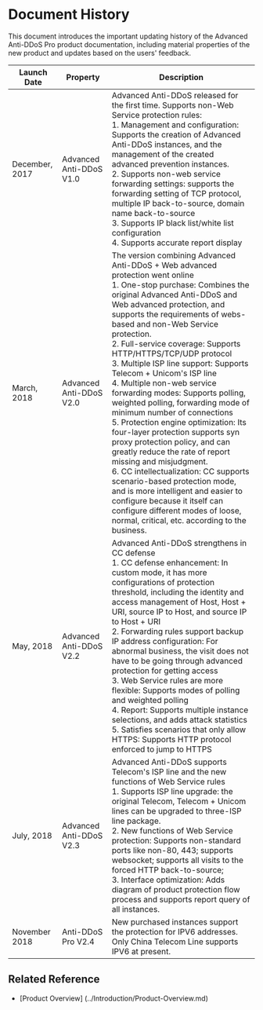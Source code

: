 # Document History

This document introduces the important updating history of the Advanced Anti-DDoS Pro product documentation, including material properties of the new product and updates based on the users' feedback.

| Launch Date | Property | Description |
|-|-|-|
| December, 2017 | Advanced Anti-DDoS V1.0 | Advanced Anti-DDoS released for the first time. Supports non-Web Service protection rules:<br/>1. Management and configuration: Supports the creation of Advanced Anti-DDoS instances, and the management of the created advanced prevention instances. <br />2. Supports non-web service forwarding settings: supports the forwarding setting of TCP protocol, multiple IP back-to-source, domain name back-to-source<br />3. Supports IP black list/white list configuration<br />4. Supports accurate report display |
| March, 2018 | Advanced Anti-DDoS V2.0 | The version combining Advanced Anti-DDoS + Web advanced protection went online<br />1. One-stop purchase: Combines the original Advanced Anti-DDoS and Web advanced protection, and supports the requirements of webs-based and non-Web Service protection. <br />2. Full-service coverage: Supports HTTP/HTTPS/TCP/UDP protocol<br />3. Multiple ISP line support: Supports Telecom + Unicom's ISP line<br />4. Multiple non-web service forwarding modes: Supports polling, weighted polling, forwarding mode of minimum number of connections<br />5. Protection engine optimization: Its four-layer protection supports syn proxy protection policy, and can greatly reduce the rate of report missing and misjudgment. <br />6. CC intellectualization: CC supports scenario-based protection mode, and is more intelligent and easier to configure because it itself can configure different modes of loose, normal, critical, etc. according to the business. |
| May, 2018 | Advanced Anti-DDoS V2.2 | Advanced Anti-DDoS strengthens in CC defense<br />1. CC defense enhancement: In custom mode, it has more configurations of protection threshold, including the identity and access management of Host, Host + URI, source IP to Host, and source IP to Host + URI<br />2. Forwarding rules support backup IP address configuration: For abnormal business, the visit does not have to be going through advanced protection for getting access<br />3. Web Service rules are more flexible: Supports modes of polling and weighted polling<br />4. Report: Supports multiple instance selections, and adds attack statistics<br />5. Satisfies scenarios that only allow HTTPS: Supports HTTP protocol enforced to jump to HTTPS |
| July, 2018 | Advanced Anti-DDoS V2.3 | Advanced Anti-DDoS supports Telecom's ISP line and the new functions of Web Service rules<br />1. Supports ISP line upgrade: the original Telecom, Telecom + Unicom lines can be upgraded to three-ISP line package. <br />2. New functions of Web Service protection: Supports non-standard ports like non-80, 443; supports websocket; supports all visits to the forced HTTP back-to-source;<br />3. Interface optimization: Adds diagram of product protection flow process and supports report query of all instances. |
|November 2018 | Anti-DDoS Pro V2.4 | New purchased instances support the protection for IPV6 addresses. Only China Telecom Line supports IPV6 at present.|



## Related Reference

- [Product Overview] (../Introduction/Product-Overview.md)

